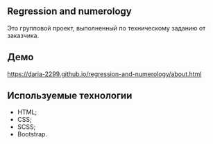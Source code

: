 ## Regression and numerology
Это групповой проект, выполненный по техническому заданию от заказчика.

## Демо
https://daria-2299.github.io/regression-and-numerology/about.html

## Используемые технологии
  - HTML;
  - CSS;
  - SCSS;
  - Bootstrap.
